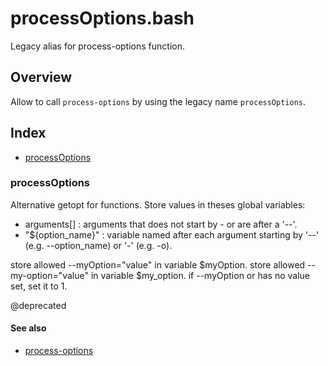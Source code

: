 # processOptions.bash

Legacy alias for process-options function.

## Overview

Allow to call `process-options` by using the legacy name `processOptions`.

## Index

* [processOptions](#processoptions)

### processOptions

Alternative getopt for functions.
Store values in theses global variables:
- arguments[] : arguments that does not start by - or are after a '--'.
- "${option_name}" : variable named after each argument starting by '--' (e.g. --option_name) or '-' (e.g. -o).

store allowed --myOption="value" in variable $myOption.
store allowed --my-option="value" in variable $my_option.
if --myOption or has no value set, set it to 1.

@deprecated

#### See also

* [process-options](#process-options)

